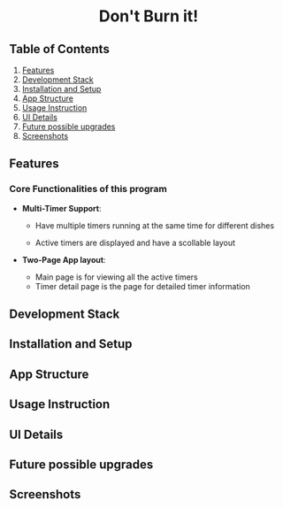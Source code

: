 <h1 align="center">Don't Burn it! </h1>

## Table of Contents
1. [Features](#features)
2. [Development Stack](#development-stack)
3. [Installation and Setup](#installation-and-setup)
4. [App Structure](#app-structure)
5. [Usage Instruction](#usage-instruction)
6. [UI Details](#ui-details)
7. [Future possible upgrades](#future-possible-upgrades)
8. [Screenshots](#screenshots)

## Features

### Core Functionalities of this program
- **Multi-Timer Support**:

    - Have multiple timers running at the same time for different dishes
    
    - Active timers are displayed and have a scollable layout
- **Two-Page App layout**:

    - Main page is for viewing all the active timers
    - Timer detail page is the page for detailed timer information




## Development Stack

## Installation and Setup

## App Structure

## Usage Instruction

## UI Details

## Future possible upgrades

## Screenshots




